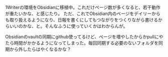 1Writerの環境をObsidianに移植中。これだけページ数が多くなると、若干動作が重たいかな、と感じたり。
ただ、これでObsidian内のページをデイリーからも取り扱えるようになり、日報を書くにしてもつながりをつくりながら書けるからいいのかな、と。そんなふうに使っていくかはわからんが。

Obsidianのvaultの同期にgithub使ってるけど、ページを増やしたからかpullにやたら時間がかかるようになってしまった。毎回同期する必要のないフォルダを同期から外したらはやくなるかな？